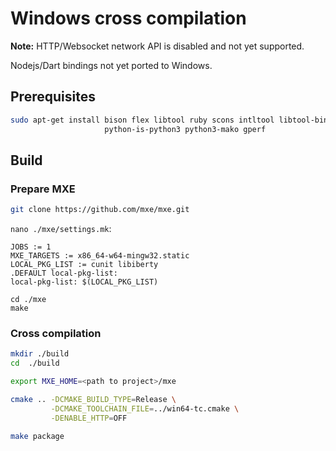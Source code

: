 # Windows cross compilation

**Note:** HTTP/Websocket network API is disabled and not yet supported.

Nodejs/Dart bindings not yet ported to Windows.

## Prerequisites

```sh
sudo apt-get install bison flex libtool ruby scons intltool libtool-bin p7zip-full wine wine32 \
                     python-is-python3 python3-mako gperf
```

## Build

### Prepare MXE

```sh
git clone https://github.com/mxe/mxe.git
```

`nano ./mxe/settings.mk`:

```
JOBS := 1
MXE_TARGETS := x86_64-w64-mingw32.static
LOCAL_PKG_LIST := cunit libiberty
.DEFAULT local-pkg-list:
local-pkg-list: $(LOCAL_PKG_LIST)
```

```
cd ./mxe
make
```

### Cross compilation

```bash
mkdir ./build
cd  ./build

export MXE_HOME=<path to project>/mxe

cmake .. -DCMAKE_BUILD_TYPE=Release \
         -DCMAKE_TOOLCHAIN_FILE=../win64-tc.cmake \
         -DENABLE_HTTP=OFF

make package
```